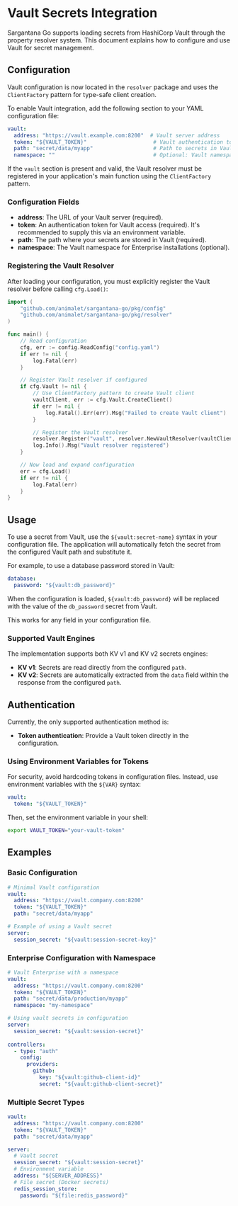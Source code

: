 # Vault Secrets Integration

Sargantana Go supports loading secrets from HashiCorp Vault through the property resolver system. This document explains how to configure and use Vault for secret management.

## Configuration

Vault configuration is now located in the `resolver` package and uses the `ClientFactory` pattern for type-safe client creation.

To enable Vault integration, add the following section to your YAML configuration file:

```yaml
vault:
  address: "https://vault.example.com:8200"  # Vault server address
  token: "${VAULT_TOKEN}"                     # Vault authentication token
  path: "secret/data/myapp"                   # Path to secrets in Vault
  namespace: ""                               # Optional: Vault namespace (for Enterprise)
```

If the `vault` section is present and valid, the Vault resolver must be registered in your application's main function using the `ClientFactory` pattern.

### Configuration Fields

-   **address**: The URL of your Vault server (required).
-   **token**: An authentication token for Vault access (required). It's recommended to supply this via an environment variable.
-   **path**: The path where your secrets are stored in Vault (required).
-   **namespace**: The Vault namespace for Enterprise installations (optional).

### Registering the Vault Resolver

After loading your configuration, you must explicitly register the Vault resolver before calling `cfg.Load()`:

```go
import (
    "github.com/animalet/sargantana-go/pkg/config"
    "github.com/animalet/sargantana-go/pkg/resolver"
)

func main() {
    // Read configuration
    cfg, err := config.ReadConfig("config.yaml")
    if err != nil {
        log.Fatal(err)
    }

    // Register Vault resolver if configured
    if cfg.Vault != nil {
        // Use ClientFactory pattern to create Vault client
        vaultClient, err := cfg.Vault.CreateClient()
        if err != nil {
            log.Fatal().Err(err).Msg("Failed to create Vault client")
        }

        // Register the Vault resolver
        resolver.Register("vault", resolver.NewVaultResolver(vaultClient, cfg.Vault.Path))
        log.Info().Msg("Vault resolver registered")
    }

    // Now load and expand configuration
    err = cfg.Load()
    if err != nil {
        log.Fatal(err)
    }
}
```

## Usage

To use a secret from Vault, use the `${vault:secret-name}` syntax in your configuration file. The application will automatically fetch the secret from the configured Vault path and substitute it.

For example, to use a database password stored in Vault:

```yaml
database:
  password: "${vault:db_password}"
```

When the configuration is loaded, `${vault:db_password}` will be replaced with the value of the `db_password` secret from Vault.

This works for any field in your configuration file.

### Supported Vault Engines

The implementation supports both KV v1 and KV v2 secrets engines:

-   **KV v1**: Secrets are read directly from the configured `path`.
-   **KV v2**: Secrets are automatically extracted from the `data` field within the response from the configured `path`.

## Authentication

Currently, the only supported authentication method is:

-   **Token authentication**: Provide a Vault token directly in the configuration.

### Using Environment Variables for Tokens

For security, avoid hardcoding tokens in configuration files. Instead, use environment variables with the `${VAR}` syntax:

```yaml
vault:
  token: "${VAULT_TOKEN}"
```

Then, set the environment variable in your shell:

```bash
export VAULT_TOKEN="your-vault-token"
```

## Examples

### Basic Configuration

```yaml
# Minimal Vault configuration
vault:
  address: "https://vault.company.com:8200"
  token: "${VAULT_TOKEN}"
  path: "secret/data/myapp"

# Example of using a Vault secret
server:
  session_secret: "${vault:session-secret-key}"
```

### Enterprise Configuration with Namespace

```yaml
# Vault Enterprise with a namespace
vault:
  address: "https://vault.company.com:8200"
  token: "${VAULT_TOKEN}"
  path: "secret/data/production/myapp"
  namespace: "my-namespace"

# Using vault secrets in configuration
server:
  session_secret: "${vault:session-secret}"
  
controllers:
  - type: "auth"
    config:
      providers:
        github:
          key: "${vault:github-client-id}"
          secret: "${vault:github-client-secret}"
```

### Multiple Secret Types

```yaml
vault:
  address: "https://vault.company.com:8200"
  token: "${VAULT_TOKEN}"
  path: "secret/data/myapp"

server:
  # Vault secret
  session_secret: "${vault:session-secret}"
  # Environment variable
  address: "${SERVER_ADDRESS}"
  # File secret (Docker secrets)
  redis_session_store:
    password: "${file:redis_password}"
```
